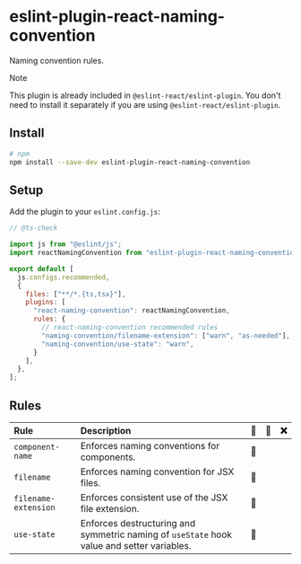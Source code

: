 # eslint-plugin-react-naming-convention

Naming convention rules.

> [!NOTE]
> This plugin is already included in `@eslint-react/eslint-plugin`. You don't need to install it separately if you are using `@eslint-react/eslint-plugin`.

## Install

```sh
# npm
npm install --save-dev eslint-plugin-react-naming-convention
```

## Setup

Add the plugin to your `eslint.config.js`:

```js
// @ts-check

import js from "@eslint/js";
import reactNamingConvention from "eslint-plugin-react-naming-convention";

export default [
  js.configs.recommended,
  {
    files: ["**/*.{ts,tsx}"],
    plugins: [
      "react-naming-convention": reactNamingConvention,
      rules: {
        // react-naming-convention recommended rules
        "naming-convention/filename-extension": ["warn", "as-needed"],
        "naming-convention/use-state": "warn",
      }
    ],
  },
];
```

## Rules

| Rule                 | Description                                                                                | 💼  | 💭  | ❌  |
| :------------------- | :----------------------------------------------------------------------------------------- | :-: | :-: | :-: |
| `component-name`     | Enforces naming conventions for components.                                                | 📖  |     |     |
| `filename`           | Enforces naming convention for JSX files.                                                  | 📖  |     |     |
| `filename-extension` | Enforces consistent use of the JSX file extension.                                         | 📖  |     |     |
| `use-state`          | Enforces destructuring and symmetric naming of `useState` hook value and setter variables. | 📖  |     |     |
